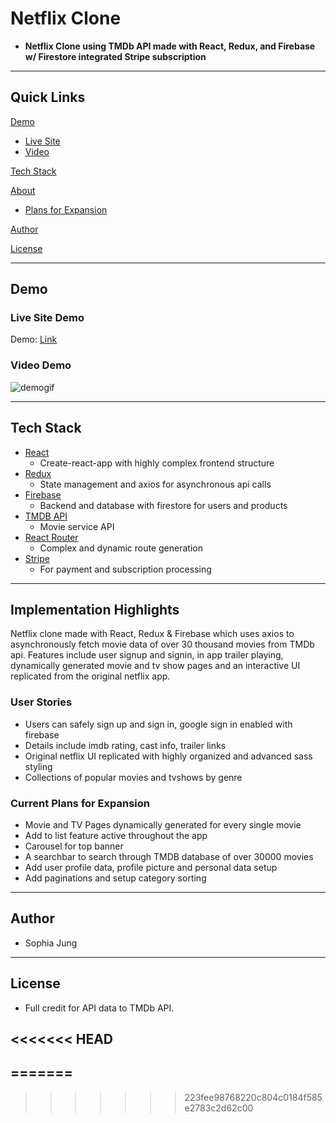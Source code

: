# Netflix Clone

- **Netflix Clone using TMDb API made with React, Redux, and Firebase w/ Firestore integrated Stripe subscription**

---

## Quick Links

[Demo](#demo)

- [Live Site](#live-site-demo)
- [Video](#video-demo)

[Tech Stack](#tech-stack)

[About](#Implementation-Highlights)

- [Plans for Expansion](#future-plans-for-expansion)

[Author](#author)

[License](#license)

---

## Demo

### Live Site Demo

Demo: [Link](https://netflix-clone-2418e.web.app)

### Video Demo

![demogif](netflix_compressed.gif)

---

## Tech Stack

- [React](https://github.com/facebook/react) 
  - Create-react-app with highly complex frontend structure
- [Redux](https://redux.js.org/) 
  - State management and axios for asynchronous api calls
- [Firebase](https://firebase.google.com/) 
  - Backend and database with firestore for users and products
- [TMDB API](https://www.themoviedb.org/?language=en-US)
  - Movie service API
- [React Router](https://reacttraining.com/react-router/web/guides/quick-start) 
  - Complex and dynamic route generation 
- [Stripe](https://stripe.com/)
  - For payment and subscription processing

---

## Implementation Highlights

Netflix clone made with React, Redux & Firebase which uses axios to asynchronously fetch movie data of over 30 thousand movies from TMDb api. Features include user signup and signin, in app trailer playing, dynamically generated movie and tv show pages and an interactive UI replicated from the original netflix app.

### User Stories

- Users can safely sign up and sign in, google sign in enabled with firebase
- Details include imdb rating, cast info, trailer links
- Original netflix UI replicated with highly organized and advanced sass styling
- Collections of popular movies and tvshows by genre

### Current Plans for Expansion

- Movie and TV Pages dynamically generated for every single movie
- Add to list feature active throughout the app
- Carousel for top banner
- A searchbar to search through TMDB database of over 30000 movies
- Add user profile data, profile picture and personal data setup
- Add paginations and setup category sorting


---

## Author

- Sophia Jung

---

## License

- Full credit for API data to TMDb API.

<<<<<<< HEAD
---
=======
---
>>>>>>> 223fee98768220c804c0184f585e2783c2d62c00
